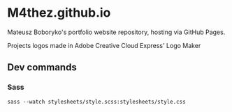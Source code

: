 # M4thez.github.io

Mateusz Boboryko's portfolio website repository, hosting via GitHub Pages.

Projects logos made in Adobe Creative Cloud Express' Logo Maker

## Dev commands

### Sass

```
sass --watch stylesheets/style.scss:stylesheets/style.css
```
